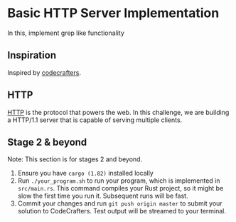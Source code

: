 # Basic HTTP Server Implementation

In this, implement grep like functionality

## Inspiration

Inspired by [codecrafters](https://app.codecrafters.io/courses/http-server/).

## HTTP

[HTTP](https://en.wikipedia.org/wiki/Hypertext_Transfer_Protocol) is the
protocol that powers the web. In this challenge, we are building a HTTP/1.1 server
that is capable of serving multiple clients.

## Stage 2 & beyond

Note: This section is for stages 2 and beyond.

1. Ensure you have `cargo (1.82)` installed locally
1. Run `./your_program.sh` to run your program, which is implemented in
   `src/main.rs`. This command compiles your Rust project, so it might be slow
   the first time you run it. Subsequent runs will be fast.
1. Commit your changes and run `git push origin master` to submit your solution
   to CodeCrafters. Test output will be streamed to your terminal.
